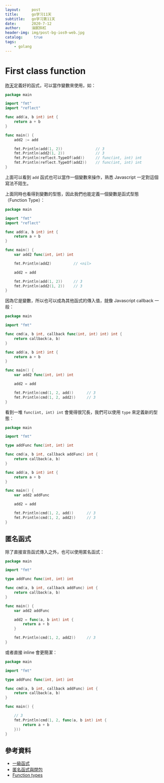 ```yaml
---
layout:     post
title:      go学习11天
subtitle:   go学习第11天
date:       2020-7-12
author:     油腻斜杠
header-img: img/post-bg-ios9-web.jpg
catalog: 	 true
tags:
    - golang
---
```

# First class function

[昨天][Day 10]定義好的函式，可以當作變數來使用，如：

```go
package main

import "fmt"
import "reflect"

func add(a, b int) int {
	return a + b
}

func main() {
	add2 := add

	fmt.Println(add(1, 2))               // 3
	fmt.Println(add2(1, 2))              // 3
	fmt.Println(reflect.TypeOf(add))     // func(int, int) int
	fmt.Println(reflect.TypeOf(add2))    // func(int, int) int
}
```

上面可以看到 `add` 函式也可以當作一個變數來操作，熟悉 Javascript 一定對這個寫法不陌生。

上面同時也看得到變數的型態，因此我們也能定義一個變數是函式型態（Function Type）：

```go
package main

import "fmt"
import "reflect"

func add(a, b int) int {
	return a + b
}

func main() {
	var add2 func(int, int) int

	fmt.Println(add2)          // <nil>

	add2 = add

	fmt.Println(add(1, 2))     // 3
	fmt.Println(add2(1, 2))    // 3
}
```

因為它是變數，所以也可以成為其他函式的傳入值，就像 Javascript callback 一般：

```go
package main

import "fmt"

func cmd(a, b int, callback func(int, int) int) int {
	return callback(a, b)
}

func add(a, b int) int {
	return a + b
}

func main() {
	var add2 func(int, int) int

	add2 = add

	fmt.Println(cmd(1, 2, add))      // 3
	fmt.Println(cmd(1, 2, add2))     // 3
}
```

看到一堆 `func(int, int) int` 會覺得很冗長，我們可以使用 `type` 來定義新的型態：

```go
package main

import "fmt"

type addFunc func(int, int) int

func cmd(a, b int, callback addFunc) int {
	return callback(a, b)
}

func add(a, b int) int {
	return a + b
}

func main() {
	var add2 addFunc

	add2 = add

	fmt.Println(cmd(1, 2, add))      // 3
	fmt.Println(cmd(1, 2, add2))     // 3
}
```

## 匿名函式

除了直接宣告函式傳入之外，也可以使用匿名函式：

```go
package main

import "fmt"

type addFunc func(int, int) int

func cmd(a, b int, callback addFunc) int {
	return callback(a, b)
}

func main() {
	var add2 addFunc

	add2 = func(a, b int) int {
		return a + b
	}

	fmt.Println(cmd(1, 2, add2))     // 3
}
```

或者直接 inline 會更簡潔：

```go
package main

import "fmt"

type addFunc func(int, int) int

func cmd(a, b int, callback addFunc) int {
	return callback(a, b)
}

func main() {

    // 3
	fmt.Println(cmd(1, 2, func(a, b int) int {
        return a + b
    }))
}
```

## 參考資料

* [一級函式](https://openhome.cc/Gossip/Go/FirstClassFunction.html)
* [匿名函式與閉包](https://openhome.cc/Gossip/Go/Closure.html)
* [Function types][]

[Function types]: https://golang.org/ref/spec#Function_types
[Day 10]: day10.md
